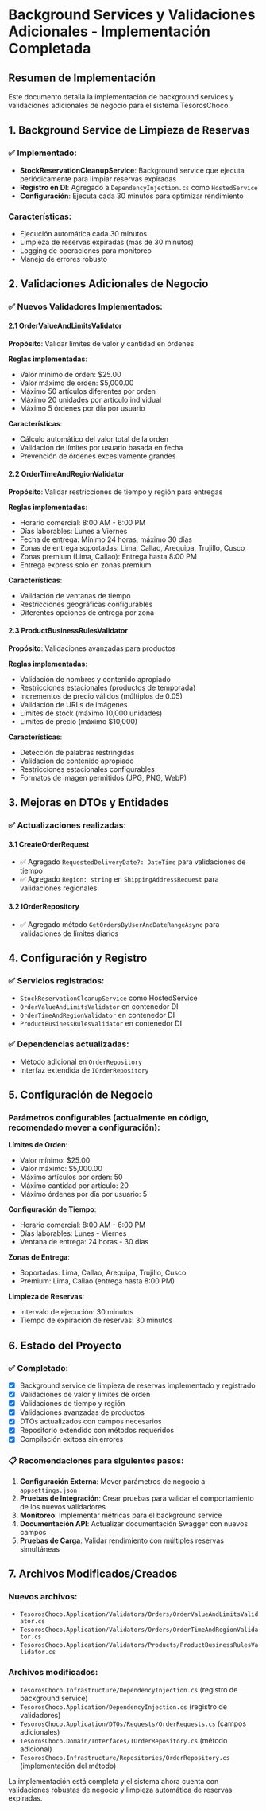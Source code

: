 # Background Services y Validaciones Adicionales - Implementación Completada

## Resumen de Implementación

Este documento detalla la implementación de background services y validaciones adicionales de negocio para el sistema TesorosChoco.

## 1. Background Service de Limpieza de Reservas

### ✅ Implementado:
- **StockReservationCleanupService**: Background service que ejecuta periódicamente para limpiar reservas expiradas
- **Registro en DI**: Agregado a `DependencyInjection.cs` como `HostedService`
- **Configuración**: Ejecuta cada 30 minutos para optimizar rendimiento

### Características:
- Ejecución automática cada 30 minutos
- Limpieza de reservas expiradas (más de 30 minutos)
- Logging de operaciones para monitoreo
- Manejo de errores robusto

## 2. Validaciones Adicionales de Negocio

### ✅ Nuevos Validadores Implementados:

#### 2.1 OrderValueAndLimitsValidator
**Propósito**: Validar límites de valor y cantidad en órdenes

**Reglas implementadas**:
- Valor mínimo de orden: $25.00
- Valor máximo de orden: $5,000.00
- Máximo 50 artículos diferentes por orden
- Máximo 20 unidades por artículo individual
- Máximo 5 órdenes por día por usuario

**Características**:
- Cálculo automático del valor total de la orden
- Validación de límites por usuario basada en fecha
- Prevención de órdenes excesivamente grandes

#### 2.2 OrderTimeAndRegionValidator
**Propósito**: Validar restricciones de tiempo y región para entregas

**Reglas implementadas**:
- Horario comercial: 8:00 AM - 6:00 PM
- Días laborables: Lunes a Viernes
- Fecha de entrega: Mínimo 24 horas, máximo 30 días
- Zonas de entrega soportadas: Lima, Callao, Arequipa, Trujillo, Cusco
- Zonas premium (Lima, Callao): Entrega hasta 8:00 PM
- Entrega express solo en zonas premium

**Características**:
- Validación de ventanas de tiempo
- Restricciones geográficas configurables
- Diferentes opciones de entrega por zona

#### 2.3 ProductBusinessRulesValidator
**Propósito**: Validaciones avanzadas para productos

**Reglas implementadas**:
- Validación de nombres y contenido apropiado
- Restricciones estacionales (productos de temporada)
- Incrementos de precio válidos (múltiplos de 0.05)
- Validación de URLs de imágenes
- Límites de stock (máximo 10,000 unidades)
- Límites de precio (máximo $10,000)

**Características**:
- Detección de palabras restringidas
- Validación de contenido apropiado
- Restricciones estacionales configurables
- Formatos de imagen permitidos (JPG, PNG, WebP)

## 3. Mejoras en DTOs y Entidades

### ✅ Actualizaciones realizadas:

#### 3.1 CreateOrderRequest
- ✅ Agregado `RequestedDeliveryDate?: DateTime` para validaciones de tiempo
- ✅ Agregado `Region: string` en `ShippingAddressRequest` para validaciones regionales

#### 3.2 IOrderRepository
- ✅ Agregado método `GetOrdersByUserAndDateRangeAsync` para validaciones de límites diarios

## 4. Configuración y Registro

### ✅ Servicios registrados:
- `StockReservationCleanupService` como HostedService
- `OrderValueAndLimitsValidator` en contenedor DI
- `OrderTimeAndRegionValidator` en contenedor DI
- `ProductBusinessRulesValidator` en contenedor DI

### ✅ Dependencias actualizadas:
- Método adicional en `OrderRepository`
- Interfaz extendida de `IOrderRepository`

## 5. Configuración de Negocio

### Parámetros configurables (actualmente en código, recomendado mover a configuración):

**Límites de Orden**:
- Valor mínimo: $25.00
- Valor máximo: $5,000.00
- Máximo artículos por orden: 50
- Máximo cantidad por artículo: 20
- Máximo órdenes por día por usuario: 5

**Configuración de Tiempo**:
- Horario comercial: 8:00 AM - 6:00 PM
- Días laborables: Lunes - Viernes
- Ventana de entrega: 24 horas - 30 días

**Zonas de Entrega**:
- Soportadas: Lima, Callao, Arequipa, Trujillo, Cusco
- Premium: Lima, Callao (entrega hasta 8:00 PM)

**Limpieza de Reservas**:
- Intervalo de ejecución: 30 minutos
- Tiempo de expiración de reservas: 30 minutos

## 6. Estado del Proyecto

### ✅ Completado:
- [x] Background service de limpieza de reservas implementado y registrado
- [x] Validaciones de valor y límites de orden
- [x] Validaciones de tiempo y región
- [x] Validaciones avanzadas de productos
- [x] DTOs actualizados con campos necesarios
- [x] Repositorio extendido con métodos requeridos
- [x] Compilación exitosa sin errores

### 📋 Recomendaciones para siguientes pasos:

1. **Configuración Externa**: Mover parámetros de negocio a `appsettings.json`
2. **Pruebas de Integración**: Crear pruebas para validar el comportamiento de los nuevos validadores
3. **Monitoreo**: Implementar métricas para el background service
4. **Documentación API**: Actualizar documentación Swagger con nuevos campos
5. **Pruebas de Carga**: Validar rendimiento con múltiples reservas simultáneas

## 7. Archivos Modificados/Creados

### Nuevos archivos:
- `TesorosChoco.Application/Validators/Orders/OrderValueAndLimitsValidator.cs`
- `TesorosChoco.Application/Validators/Orders/OrderTimeAndRegionValidator.cs`  
- `TesorosChoco.Application/Validators/Products/ProductBusinessRulesValidator.cs`

### Archivos modificados:
- `TesorosChoco.Infrastructure/DependencyInjection.cs` (registro de background service)
- `TesorosChoco.Application/DependencyInjection.cs` (registro de validadores)
- `TesorosChoco.Application/DTOs/Requests/OrderRequests.cs` (campos adicionales)
- `TesorosChoco.Domain/Interfaces/IOrderRepository.cs` (método adicional)
- `TesorosChoco.Infrastructure/Repositories/OrderRepository.cs` (implementación del método)

La implementación está completa y el sistema ahora cuenta con validaciones robustas de negocio y limpieza automática de reservas expiradas.
